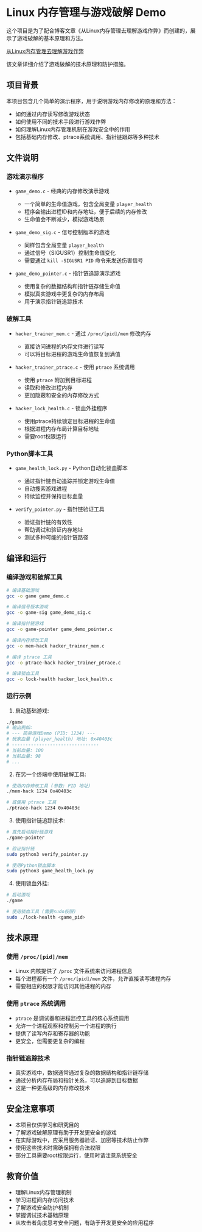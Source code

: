 # Linux 内存管理与游戏破解 Demo

这个项目是为了配合博客文章《从Linux内存管理去理解游戏作弊》而创建的，展示了游戏破解的基本原理和方法。

[从Linux内存管理去理解游戏作弊](https://kiosk007.top/post/%E4%BB%8Elinux%E5%86%85%E5%AD%98%E7%AE%A1%E7%90%86%E5%8E%BB%E7%90%86%E8%A7%A3%E6%B8%B8%E6%88%8F%E4%BD%9C%E5%BC%8A/#%E4%B8%80-%E4%BB%8E%E4%B8%80%E4%B8%AA%E7%AE%80%E6%98%93%E6%B8%B8%E6%88%8F%E5%BC%80%E5%A7%8B)

该文章详细介绍了游戏破解的技术原理和防护措施。

## 项目背景

本项目包含几个简单的演示程序，用于说明游戏内存修改的原理和方法：
- 如何通过内存读写修改游戏状态
- 如何使用不同的技术手段进行游戏作弊
- 如何理解Linux内存管理机制在游戏安全中的作用
- 包括基础内存修改、ptrace系统调用、指针链跟踪等多种技术

## 文件说明

### 游戏演示程序

- `game_demo.c` - 经典的内存修改演示游戏
  - 一个简单的生命值游戏，包含全局变量 `player_health`
  - 程序会输出进程ID和内存地址，便于后续的内存修改
  - 生命值会不断减少，模拟游戏场景

- `game_demo_sig.c` - 信号控制版本的游戏
  - 同样包含全局变量 `player_health`
  - 通过信号（SIGUSR1）控制生命值变化
  - 需要通过 `kill -SIGUSR1 PID` 命令来发送伤害信号

- `game_demo_pointer.c` - 指针链追踪演示游戏
  - 使用复杂的数据结构和指针链存储生命值
  - 模拟真实游戏中更复杂的内存布局
  - 用于演示指针链追踪技术

### 破解工具

- `hacker_trainer_mem.c` - 通过 `/proc/[pid]/mem` 修改内存
  - 直接访问进程的内存文件进行读写
  - 可以将目标进程的游戏生命值恢复到满值

- `hacker_trainer_ptrace.c` - 使用 `ptrace` 系统调用
  - 使用 `ptrace` 附加到目标进程
  - 读取和修改进程内存
  - 更加隐蔽和安全的内存修改方式

- `hacker_lock_health.c` - 锁血外挂程序
  - 使用ptrace持续锁定目标进程的生命值
  - 根据进程内存布局计算目标地址
  - 需要root权限运行

### Python脚本工具

- `game_health_lock.py` - Python自动化锁血脚本
  - 通过指针链自动追踪并锁定游戏生命值
  - 自动搜索游戏进程
  - 持续监控并保持目标血量

- `verify_pointer.py` - 指针链验证工具
  - 验证指针链的有效性
  - 帮助调试和验证内存地址
  - 测试多种可能的指针链路径

## 编译和运行

### 编译游戏和破解工具

```bash
# 编译基础游戏
gcc -o game game_demo.c

# 编译信号版本游戏
gcc -o game-sig game_demo_sig.c

# 编译指针链游戏
gcc -o game-pointer game_demo_pointer.c

# 编译内存修改工具
gcc -o mem-hack hacker_trainer_mem.c

# 编译 ptrace 工具
gcc -o ptrace-hack hacker_trainer_ptrace.c

# 编译锁血工具
gcc -o lock-health hacker_lock_health.c
```

### 运行示例

1. 启动基础游戏:
```bash
./game
# 输出例如:
# --- 简易游戏Demo (PID: 1234) ---
# 玩家血量 (player_health) 地址: 0x40403c
# --------------------------------
# 当前血量: 100
# 当前血量: 98
# ...
```

2. 在另一个终端中使用破解工具:
```bash
# 使用内存修改工具 (参数: PID 地址)
./mem-hack 1234 0x40403c

# 或使用 ptrace 工具
./ptrace-hack 1234 0x40403c
```

3. 使用指针链追踪技术:
```bash
# 首先启动指针链游戏
./game-pointer

# 验证指针链
sudo python3 verify_pointer.py

# 使用Python锁血脚本
sudo python3 game_health_lock.py
```

4. 使用锁血外挂:
```bash
# 启动游戏
./game

# 使用锁血工具 (需要sudo权限)
sudo ./lock-health <game_pid>
```

## 技术原理

### 使用 `/proc/[pid]/mem`

- Linux 内核提供了 `/proc` 文件系统来访问进程信息
- 每个进程都有一个 `/proc/[pid]/mem` 文件，允许直接读写进程内存
- 需要相应的权限才能访问其他进程的内存

### 使用 `ptrace` 系统调用

- `ptrace` 是调试器和进程监控工具的核心系统调用
- 允许一个进程观察和控制另一个进程的执行
- 提供了读写内存和寄存器的功能
- 更安全，但需要更复杂的编程

### 指针链追踪技术

- 真实游戏中，数据通常通过复杂的数据结构和指针链存储
- 通过分析内存布局和指针关系，可以追踪到目标数据
- 这是一种更高级的内存修改技术

## 安全注意事项

- 本项目仅供学习和研究目的
- 了解游戏破解原理有助于开发更安全的游戏
- 在实际游戏中，应采用服务器验证、加密等技术防止作弊
- 使用这些技术时需确保拥有合法权限
- 部分工具需要root权限运行，使用时请注意系统安全

## 教育价值

- 理解Linux内存管理机制
- 学习进程间内存访问技术
- 了解游戏安全防护机制
- 掌握调试技术基础原理
- 从攻击者角度思考安全问题，有助于开发更安全的应用程序